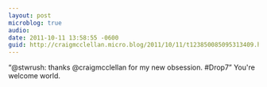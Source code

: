 ```yaml
---
layout: post
microblog: true
audio: 
date: 2011-10-11 13:58:55 -0600
guid: http://craigmcclellan.micro.blog/2011/10/11/t123850085095313409.html
---
```

“@stwrush: thanks @craigmcclellan for my new obsession. #Drop7” You're welcome world.
